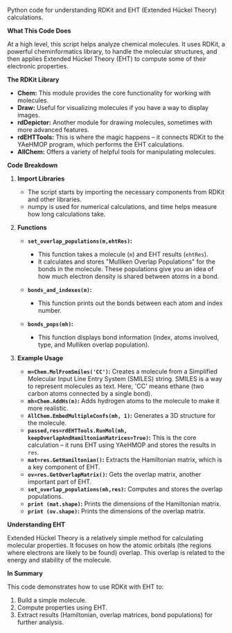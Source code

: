 Python code for understanding RDKit and EHT (Extended Hückel Theory) calculations.

**What This Code Does**

At a high level, this script helps analyze chemical molecules.  It uses RDKit, a powerful cheminformatics library, to handle the molecular structures, and then applies Extended Hückel Theory (EHT) to compute some of their electronic properties.

**The RDKit Library**

* **Chem:** This module provides the core functionality for working with molecules.
* **Draw:**  Useful for visualizing molecules if you have a way to display images.
* **rdDepictor:**  Another module for drawing molecules, sometimes with more advanced features.
* **rdEHTTools:** This is where the magic happens – it connects RDKit to the YAeHMOP program, which performs the EHT calculations.
* **AllChem:**  Offers a variety of helpful tools for manipulating molecules.

**Code Breakdown**

1. **Import Libraries**
   * The script starts by importing the necessary components from RDKit and other libraries.
   * numpy is used for numerical calculations, and time helps measure how long calculations take.

2. **Functions**

   * **`set_overlap_populations(m,ehtRes)`:**
      * This function takes a molecule (`m`) and EHT results (`ehtRes`).
      * It calculates and stores "Mulliken Overlap Populations" for the bonds in the molecule. These populations give you an idea of how much electron density is shared between atoms in a bond.

   * **`bonds_and_indexes(m)`:**
      * This function prints out the bonds between each atom and index number.

   * **`bonds_pops(mh)`:**
     * This function displays bond information (index, atoms involved, type, and Mulliken overlap population).

3. **Example Usage**

   * **`m=Chem.MolFromSmiles('CC')`:** Creates a molecule from a Simplified Molecular Input Line Entry System (SMILES) string. SMILES is a way to represent molecules as text. Here, 'CC' means ethane (two carbon atoms connected by a single bond).
   * **`mh=Chem.AddHs(m)`:** Adds hydrogen atoms to the molecule to make it more realistic.
   * **`AllChem.EmbedMultipleConfs(mh, 1)`:** Generates a 3D structure for the molecule.
   * **`passed,res=rdEHTTools.RunMol(mh, keepOverlapAndHamiltonianMatrices=True)`:** This is the core calculation – it runs EHT using YAeHMOP and stores the results in `res`.  
   * **`mat=res.GetHamiltonian()`:** Extracts the Hamiltonian matrix, which is a key component of EHT.
   * **`ov=res.GetOverlapMatrix()`:** Gets the overlap matrix, another important part of EHT.
   * **`set_overlap_populations(mh,res)`:** Computes and stores the overlap populations.
   * **`print (mat.shape)`:**  Prints the dimensions of the Hamiltonian matrix.
   * **`print (ov.shape)`:**  Prints the dimensions of the overlap matrix.

**Understanding EHT**

Extended Hückel Theory is a relatively simple method for calculating molecular properties. It focuses on how the atomic orbitals (the regions where electrons are likely to be found) overlap. This overlap is related to the energy and stability of the molecule.

**In Summary**

This code demonstrates how to use RDKit with EHT to:

1. Build a simple molecule.
2. Compute properties using EHT.
3. Extract results (Hamiltonian, overlap matrices, bond populations) for further analysis.
